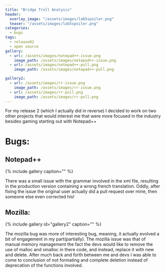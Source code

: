 ```yaml
---
title: "Bridge Troll Analysis"
header:
  overlay_image: "/assets/images/lab5spoiler.png"
  teaser: "/assets/images/lab5spoiler.png"
categories:
  - bugs
tags:
  - release02
  - open source
gallery:
  - url: /assets/images/notepad++-issue.png
    image_path: /assets/images/notepad++-issue.png
  - url: /assets/images/notepad++-pull.png
    image_path: /assets/images/notepad++-pull.png

gallery2:
  - url: /assets/images/rr-issue.png
    image_path: /assets/images/rr-issue.png
  - url: /assets/images/rr-pull.png
    image_path: /assets/images/rr-pull.png
---
```


For my release 2 (which I actually did in reverse) I decided to work on two other projects that would interest me that were more focused in the industry besides gaming starting out with Notepad++

# Bugs:

## Notepad++

{% include gallery caption="" %}

There was a small issue with the grammar involved in the xml file, resulting in the production version containing a wrong french translation. Oddly, after fixing the issue the original user actually did a pull request over mine, then someone else even corrected his!

## Mozilla:

{% include gallery id="gallery2" caption="" %}

The mozilla bug was more of interesting bug, meaning, it actually evolved a bit of engagement in my part(partially). The mozilla issue was that of manual memory management the fact the devs would like to remove the use of malloc and xmalloc in there code, and instead, replace it with new and delete. After much back and forth between me and devs I was able to come to conclusion of not formating and complete deletion instead of deprecation of the functions involved.
